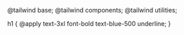 @tailwind base;
@tailwind components;
@tailwind utilities;

h1 {
  @apply text-3xl font-bold text-blue-500 underline;
}
